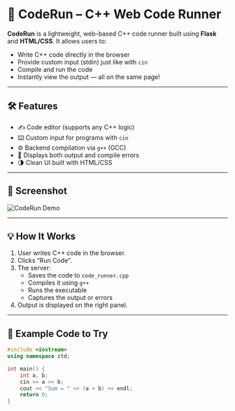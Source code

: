 # 🚀 CodeRun – C++ Web Code Runner

**CodeRun** is a lightweight, web-based C++ code runner built using **Flask** and **HTML/CSS**. It allows users to:

- Write C++ code directly in the browser
- Provide custom input (stdin) just like with `cin`
- Compile and run the code
- Instantly view the output — all on the same page!

---

## 🛠️ Features

- ✍️ Code editor (supports any C++ logic)
- ⌨️ Custom input for programs with `cin`
- ⚙️ Backend compilation via `g++` (GCC)
- 🧾 Displays both output and compile errors
- 🌗 Clean UI built with HTML/CSS

---

## 📸 Screenshot

![CodeRun Demo](https://your-screenshot-url-if-any)

---

## 💡 How It Works

1. User writes C++ code in the browser.
2. Clicks “Run Code”.
3. The server:
   - Saves the code to `code_runner.cpp`
   - Compiles it using `g++`
   - Runs the executable
   - Captures the output or errors
4. Output is displayed on the right panel.

---

## 🧪 Example Code to Try

```cpp
#include <iostream>
using namespace std;

int main() {
    int a, b;
    cin >> a >> b;
    cout << "Sum = " << (a + b) << endl;
    return 0;
}
